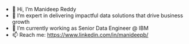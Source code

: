 - 👋 Hi, I’m Manideep Reddy
- 👀 I’m expert in delivering impactful data solutions that drive business growth
- 🌱 I’m currently working as Senior Data Engineer @ IBM
- 📫 Reach me: https://www.linkedin.com/in/manideepb/


